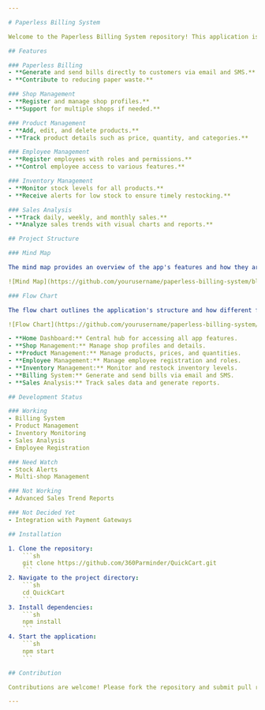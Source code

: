 ```yaml
---

# Paperless Billing System

Welcome to the Paperless Billing System repository! This application is designed to provide an eco-friendly solution to generate bills and send them to customers via email and SMS, helping reduce paper waste. The app also offers features for shop management, including product and inventory management, employee registration, and sales analysis.

## Features

### Paperless Billing
- **Generate and send bills directly to customers via email and SMS.**
- **Contribute to reducing paper waste.**

### Shop Management
- **Register and manage shop profiles.**
- **Support for multiple shops if needed.**

### Product Management
- **Add, edit, and delete products.**
- **Track product details such as price, quantity, and categories.**

### Employee Management
- **Register employees with roles and permissions.**
- **Control employee access to various features.**

### Inventory Management
- **Monitor stock levels for all products.**
- **Receive alerts for low stock to ensure timely restocking.**

### Sales Analysis
- **Track daily, weekly, and monthly sales.**
- **Analyze sales trends with visual charts and reports.**

## Project Structure

### Mind Map

The mind map provides an overview of the app's features and how they are categorized:

![Mind Map](https://github.com/yourusername/paperless-billing-system/blob/main/path_to_mind_map_image)

### Flow Chart

The flow chart outlines the application's structure and how different features are interconnected:

![Flow Chart](https://github.com/yourusername/paperless-billing-system/blob/main/path_to_flow_chart_image)

- **Home Dashboard:** Central hub for accessing all app features.
- **Shop Management:** Manage shop profiles and details.
- **Product Management:** Manage products, prices, and quantities.
- **Employee Management:** Manage employee registration and roles.
- **Inventory Management:** Monitor and restock inventory levels.
- **Billing System:** Generate and send bills via email and SMS.
- **Sales Analysis:** Track sales data and generate reports.

## Development Status

### Working
- Billing System
- Product Management
- Inventory Monitoring
- Sales Analysis
- Employee Registration

### Need Watch
- Stock Alerts
- Multi-shop Management

### Not Working
- Advanced Sales Trend Reports

### Not Decided Yet
- Integration with Payment Gateways

## Installation

1. Clone the repository:
    ```sh
    git clone https://github.com/360Parminder/QuickCart.git
    ```
2. Navigate to the project directory:
    ```sh
    cd QuickCart
    ```
3. Install dependencies:
    ```sh
    npm install
    ```
4. Start the application:
    ```sh
    npm start
    ```

## Contribution

Contributions are welcome! Please fork the repository and submit pull requests for any enhancements or bug fixes. Make sure to follow the code of conduct and guidelines for contributing.

---
```


